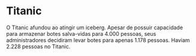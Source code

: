 # Titanic

O Titanic afundou ao atingir um iceberg. Apesar de possuir capacidade para
armazenar botes salva-vidas para 4.000 pessoas, seus administradores decidiram
levar botes para apenas 1.178 pessoas. Haviam 2.228 pessoas no Titanic.
